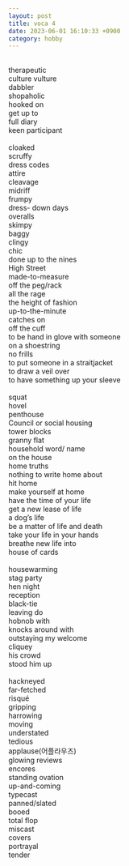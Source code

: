 ```yaml
---
layout: post
title: voca 4
date: 2023-06-01 16:10:33 +0900
category: hobby
---
```

<br/>
therapeutic
<br/>
culture vulture
<br/>
dabbler
<br/>
shopaholic
<br/>
hooked on
<br/>
get up to
<br/>
full diary
<br/>
keen participant
<br/>
<br/>
cloaked
<br/>
scruffy
<br/>
dress codes
<br/>
attire
<br/>
cleavage
<br/>
midriff
<br/>
frumpy
<br/>
dress- down days
<br/>
overalls
<br/>
skimpy
<br/>
baggy
<br/>
clingy
<br/>
chic
<br/>
done up to the nines
<br/>
High Street
<br/>
made-to-measure
<br/>
off the peg/rack
<br/>
all the rage
<br/>
the height of fashion
<br/>
up-to-the-minute
<br/>
catches on
<br/>
off the cuff
<br/>
to be hand in glove with someone
<br/>
on a shoestring
<br/>
no frills
<br/>
to put someone in a straitjacket
<br/>
to draw a veil over
<br/>
to have something up your sleeve 
<br/>
<br/>
squat
<br/>
hovel
<br/>
penthouse
<br/>
Council or social housing
<br/>
tower blocks
<br/>
granny flat
<br/>
household word/ name
<br/>
on the house
<br/>
home truths
<br/>
nothing to write home about
<br/>
hit home
<br/>
make yourself at home
<br/>
have the time of your life
<br/>
get a new lease of life
<br/>
a dog’s life
<br/>
be a matter of life and death
<br/>
take your life in your hands
<br/>
breathe new life into
<br/>
house of cards
<br/>
<br/>
housewarming
<br/>
stag party
<br/>
hen night
<br/>
reception
<br/>
black-tie
<br/>
leaving do
<br/>
hobnob with
<br/>
knocks around with
<br/>
outstaying my welcome
<br/>
cliquey
<br/>
his crowd
<br/>
stood him up
<br/>
<br/>
hackneyed
<br/>
far-fetched
<br/>
risqué
<br/>
gripping
<br/>
harrowing
<br/>
moving
<br/>
understated
<br/>
tedious
<br/>
applause(어플라우즈)
<br/>
glowing reviews
<br/>
encores
<br/>
standing ovation
<br/>
up-and-coming
<br/>
typecast
<br/>
panned/slated
<br/>
booed
<br/>
total flop
<br/>
miscast
<br/>
covers 
<br/>
portrayal
<br/>
tender